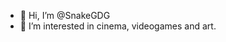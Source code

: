 - 👋 Hi, I’m @SnakeGDG
- 👀 I’m interested in cinema, videogames and art.

<!---
SnakeGDG/SnakeGDG is a ✨ special ✨ repository because its `README.md` (this file) appears on your GitHub profile.
You can click the Preview link to take a look at your changes.
--->
